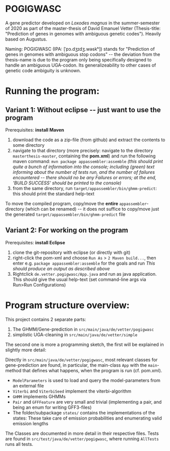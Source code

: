 ﻿# POGIGWASC
A gene predictor developed on _Loxodes magnus_ in the summer-semester of 2020 as part of the master-thesis of David Emanuel Vetter (Thesis-title: "Prediction of genes in genomes with ambiguous genetic codes"). Heavily based on Augustus.

Naming: POGIGWASC (IPA: [ˈpɔ.dʒɪdʒ.wəskʰ]) stands for "Prediction of genes in genomes with ambiguous stop codons" -- the deviation from the thesis-name is due to the program only being specifically designed to handle an ambiguous UGA-codon. Its generalizeability to other cases of genetic code ambiguity is unknown.

# Running the program:
## Variant 1: Without eclipse -- just want to use the program
Prerequisites: **install Maven**

 1. download the code as a zip-file (from github) and extract the contents to some directory
 2. navigate to that directory (more precisely: navigate to the directory `masterthesis-master`, containing the **pom.xml**) and run the following maven command: `mvn package appassembler:assemble`
   _(this should print quite a bunch of information into the console; including (green) text informing about the number of tests run, and the number of failures encountered -- there should no be any Failures or errors; at the end, 'BUILD SUCCESS' should be printed to the console)_
 3. from the same directory, run `target/appassembler/bin/ghmm-predict`: this should print the standard help-text

To move the compiled program, copy/move the **entire** `appassembler`-directory (which can be renamed) -- it does not suffice to copy/move just the generated `target/appassembler/bin/ghmm-predict` file

## Variant 2: For working on the program
Prerequisites: **install Eclipse**

 1. clone the git-repository with eclipse (or directly with git)
 2. right-click the pom-xml and choose `Run As` > `2 Maven build...`, then enter e.g. `package appassembler:assemble` for the goals and run
   _This should produce an output as described above_
 3. Rightclick `de.vetter.pogigwasc/App.java` and run as java application. This should give the usual help-text (set command-line args via Run>Run Configurations)
 
# Program structure overview:
This project contains 2 separate parts:
 1. The GHMM/Gene-prediction in `src/main/java/de/vetter/pogigwasc`
 2. simplistic UGA-cleaning in `src/main/java/de/vetter/simple`
 
The second one is more a programming sketch, the first will be explained in slightly more detail:

Directly in `src/main/java/de/vetter/pogigwasc`, most relevant classes for gene-prediction are found, in particular, the main-class `App` with the `main`-method that defines what happens, when the program is run (cf. pom.xml). 
 - `ModelParameters` is used to load and query the model-parameters from an external file
 - `Viterbi` and `ViterbiSeed` implement the viterbi-algorithm
 - `GHMM` implements GHMMs
 - `Pair` and `GFFFeature` are very small and trivial (implementing a pair, and being an enum for writing GFF3-files)
 - The folder/subpackage `states/` contains the implementations of the states: These take care of emission probabilities and enumerating valid emission lengths

The Classes are documented in more detail in their respective files. Tests are found in `src/test/java/de/vetter/pogigwasc`, where running `AllTests` runs all tests.
